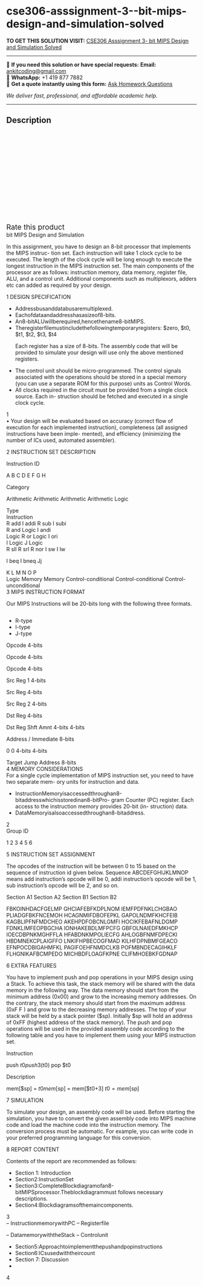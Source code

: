 # cse306-asssignment-3--bit-mips-design-and-simulation-solved
**TO GET THIS SOLUTION VISIT:** [CSE306 Asssignment 3- bit MIPS Design and Simulation Solved](https://www.ankitcodinghub.com/product/cse306-asssignment-3-bit-mips-design-and-simulation-solved/)


---

📩 **If you need this solution or have special requests:** **Email:** ankitcoding@gmail.com  
📱 **WhatsApp:** +1 419 877 7882  
📄 **Get a quote instantly using this form:** [Ask Homework Questions](https://www.ankitcodinghub.com/services/ask-homework-questions/)

*We deliver fast, professional, and affordable academic help.*

---

<h2>Description</h2>



<div class="kk-star-ratings kksr-auto kksr-align-center kksr-valign-top" data-payload="{&quot;align&quot;:&quot;center&quot;,&quot;id&quot;:&quot;96787&quot;,&quot;slug&quot;:&quot;default&quot;,&quot;valign&quot;:&quot;top&quot;,&quot;ignore&quot;:&quot;&quot;,&quot;reference&quot;:&quot;auto&quot;,&quot;class&quot;:&quot;&quot;,&quot;count&quot;:&quot;0&quot;,&quot;legendonly&quot;:&quot;&quot;,&quot;readonly&quot;:&quot;&quot;,&quot;score&quot;:&quot;0&quot;,&quot;starsonly&quot;:&quot;&quot;,&quot;best&quot;:&quot;5&quot;,&quot;gap&quot;:&quot;4&quot;,&quot;greet&quot;:&quot;Rate this product&quot;,&quot;legend&quot;:&quot;0\/5 - (0 votes)&quot;,&quot;size&quot;:&quot;24&quot;,&quot;title&quot;:&quot;CSE306 Asssignment 3- bit MIPS Design and Simulation Solved&quot;,&quot;width&quot;:&quot;0&quot;,&quot;_legend&quot;:&quot;{score}\/{best} - ({count} {votes})&quot;,&quot;font_factor&quot;:&quot;1.25&quot;}">

<div class="kksr-stars">

<div class="kksr-stars-inactive">
            <div class="kksr-star" data-star="1" style="padding-right: 4px">


<div class="kksr-icon" style="width: 24px; height: 24px;"></div>
        </div>
            <div class="kksr-star" data-star="2" style="padding-right: 4px">


<div class="kksr-icon" style="width: 24px; height: 24px;"></div>
        </div>
            <div class="kksr-star" data-star="3" style="padding-right: 4px">


<div class="kksr-icon" style="width: 24px; height: 24px;"></div>
        </div>
            <div class="kksr-star" data-star="4" style="padding-right: 4px">


<div class="kksr-icon" style="width: 24px; height: 24px;"></div>
        </div>
            <div class="kksr-star" data-star="5" style="padding-right: 4px">


<div class="kksr-icon" style="width: 24px; height: 24px;"></div>
        </div>
    </div>

<div class="kksr-stars-active" style="width: 0px;">
            <div class="kksr-star" style="padding-right: 4px">


<div class="kksr-icon" style="width: 24px; height: 24px;"></div>
        </div>
            <div class="kksr-star" style="padding-right: 4px">


<div class="kksr-icon" style="width: 24px; height: 24px;"></div>
        </div>
            <div class="kksr-star" style="padding-right: 4px">


<div class="kksr-icon" style="width: 24px; height: 24px;"></div>
        </div>
            <div class="kksr-star" style="padding-right: 4px">


<div class="kksr-icon" style="width: 24px; height: 24px;"></div>
        </div>
            <div class="kksr-star" style="padding-right: 4px">


<div class="kksr-icon" style="width: 24px; height: 24px;"></div>
        </div>
    </div>
</div>


<div class="kksr-legend" style="font-size: 19.2px;">
            <span class="kksr-muted">Rate this product</span>
    </div>
    </div>
<div class="page" title="Page 1">
<div class="layoutArea">
<div class="column">
bit MIPS Design and Simulation

In this assignment, you have to design an 8-bit processor that implements the MIPS instruc- tion set. Each instruction will take 1 clock cycle to be executed. The length of the clock cycle will be long enough to execute the longest instruction in the MIPS instruction set. The main components of the processor are as follows: instruction memory, data memory, register file, ALU, and a control unit. Additional components such as multiplexors, adders etc can added as required by your design.

1 DESIGN SPECIFICATION

<ul>
<li>Addressbusanddatabusaremultiplexed.</li>
<li>Eachofdataandaddresshasasizeof8-bits.</li>
<li>An8-bitALUwillberequired,hencethename8-bitMIPS.</li>
<li>Theregisterfilemustincludethefollowingtemporaryregisters:
$zero, $t0, $t1, $t2, $t3, $t4

Each register has a size of 8-bits. The assembly code that will be provided to simulate your design will use only the above mentioned registers.
</li>
<li>The control unit should be micro-programmed. The control signals associated with the operations should be stored in a special memory (you can use a separate ROM for this purpose) units as Control Words.</li>
<li>All clocks required in the circuit must be provided from a single clock source. Each in- struction should be fetched and executed in a single clock cycle.</li>
</ul>
</div>
</div>
<div class="layoutArea">
<div class="column">
1

</div>
</div>
</div>
<div class="page" title="Page 2">
<div class="layoutArea">
<div class="column">
• Your design will be evaluated based on accuracy (correct flow of execution for each implemented instruction), completeness (all assigned instructions have been imple- mented), and efficiency (minimizing the number of ICs used, automated assembler).

2 INSTRUCTION SET DESCRIPTION

</div>
</div>
<div class="layoutArea">
<div class="column">
Instruction ID

A B C D E F G H

</div>
<div class="column">
Category

Arithmetic Arithmetic Arithmetic Arithmetic Logic

</div>
<div class="column">
Type

</div>
<div class="column">
Instruction

</div>
</div>
<div class="layoutArea">
<div class="column">
R add I addi R sub I subi

</div>
</div>
<div class="layoutArea">
<div class="column">
R and Logic I andi

</div>
</div>
<div class="layoutArea">
<div class="column">
Logic R or Logic I ori

</div>
</div>
<div class="layoutArea">
<div class="column">
I Logic J Logic

</div>
<div class="column">
R sll R srl R nor I sw I lw

I beq I bneq Jj

</div>
</div>
<div class="layoutArea">
<div class="column">
K L M N O P

</div>
<div class="column">
Logic Memory Memory Control-conditional Control-conditional Control-unconditional

</div>
</div>
<div class="layoutArea">
<div class="column">
3 MIPS INSTRUCTION FORMAT

Our MIPS Instructions will be 20-bits long with the following three formats.

</div>
</div>
<div class="layoutArea">
<div class="column">
<ul>
<li>R-type</li>
<li>I-type</li>
<li>J-type</li>
</ul>
</div>
<div class="column">
Opcode 4-bits

Opcode 4-bits

Opcode 4-bits

</div>
<div class="column">
Src Reg 1 4-bits

Src Reg 4-bits

</div>
<div class="column">
Src Reg 2 4-bits

Dst Reg 4-bits

</div>
<div class="column">
Dst Reg Shft Amnt 4-bits 4-bits

Address / Immediate 8-bits

0 0 4-bits 4-bits

</div>
</div>
<div class="layoutArea">
<div class="column">
Target Jump Address 8-bits

</div>
</div>
<div class="layoutArea">
<div class="column">
4 MEMORY CONSIDERATIONS

</div>
</div>
<div class="layoutArea">
<div class="column">
For a single cycle implementation of MIPS instruction set, you need to have two separate mem- ory units for instruction and data.

<ul>
<li>InstructionMemoryisaccessedthroughan8-bitaddresswhichisstoredinan8-bitPro- gram Counter (PC) register. Each access to the instruction memory provides 20-bit (in- struction) data.</li>
<li>DataMemoryisalsoaccessedthroughan8-bitaddress.</li>
</ul>
</div>
</div>
<div class="layoutArea">
<div class="column">
2

</div>
</div>
</div>
<div class="page" title="Page 3">
<div class="layoutArea">
<div class="column">
Group ID

1 2 3 4 5 6

</div>
</div>
<div class="layoutArea">
<div class="column">
5 INSTRUCTION SET ASSIGNMENT

The opcodes of the instruction will be between 0 to 15 based on the sequence of instruction id given below. Sequence ABCDEFGHIJKLMNOP means add instruction’s opcode will be 0, addi instruction’s opcode will be 1, sub instruction’s opcode will be 2, and so on.

</div>
</div>
<div class="layoutArea">
<div class="column">
Section A1 Section A2 Section B1 Section B2

FBKOINHDACFGELMP GHCIAFEBFKDPLNOM IEMFPDFNKLCHGBAO PLIADGFBKFNCEMOH HCAGNMIFDBOFEPKL GAPOLNDMFKHCFEIB KAGBLIPFNFMDCHEO AKEHPDFOBCNLGMFI HOCIKFEBAFNLDGMP FDNKLIMFEOPBGCHA IONHAKEBDLMFPCFG GBFOLNAIEDFMKHCP IOECDBPNKMGHFFLA HFABDNKMPOLIECFG AHLOGBFNMFDPECKI HBDMNEKCPLAIGFFO LNKIFHPBECOGFMAD KILHFDPNBMFGEACO EFNPOCDBIGAHMFKL PAGIFOEHFNMDCLKB POFMBNDECAGIHKLF FLHGNIKAFBCMPEDO MICHBDFLOAGFKPNE CLIFMHOEBKFGDNAP

6 EXTRA FEATURES

You have to implement push and pop operations in your MIPS design using a Stack. To achieve this task, the stack memory will be shared with the data memory in the following way. The data memory should start from the minimum address (0x00) and grow to the increasing memory addresses. On the contrary, the stack memory should start from the maximum address (0xF F ) and grow to the decreasing memory addresses. The top of your stack will be held by a stack pointer ($sp). Initially $sp will hold an address of 0xFF (highest address of the stack memory). The push and pop operations will be used in the provided assembly code according to the following table and you have to implement them using your MIPS instruction set.

</div>
</div>
<div class="layoutArea">
<div class="column">
Instruction

push $t0 push 3($t0) pop $t0

</div>
<div class="column">
Description

mem[$sp] = $t0 mem[$sp] = mem[$t0+3] $t0 = mem[$sp]

</div>
</div>
<div class="layoutArea">
<div class="column">
7 SIMULATION

To simulate your design, an assembly code will be used. Before starting the simulation, you have to convert the given assembly code into MIPS machine code and load the machine code into the instruction memory. The conversion process must be automatic. For example, you can write code in your preferred programming language for this conversion.

8 REPORT CONTENT

Contents of the report are recommended as follows:

<ul>
<li>Section 1: Introduction</li>
<li>Section2:InstructionSet</li>
<li>Section3:CompleteBlockdiagramofan8-bitMIPSprocessor.Theblockdiagrammust follows necessary descriptions.</li>
<li>Section4:Blockdiagramsofthemaincomponents.</li>
</ul>
</div>
</div>
<div class="layoutArea">
<div class="column">
3

</div>
</div>
</div>
<div class="page" title="Page 4">
<div class="layoutArea">
<div class="column">
– InstructionmemorywithPC – Registerfile

– DatamemorywiththeStack – Controlunit

<ul>
<li>Section5:Approachtoimplementthepushandpopinstructions</li>
<li>Section6:ICsusedwiththeircount</li>
<li>Section 7: Discussion</li>
<li>&nbsp;</li>
</ul>
</div>
</div>
<div class="layoutArea">
<div class="column">
4

</div>
</div>
</div>
